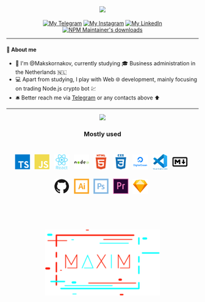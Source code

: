 <div id="header" align="center">
  <a href="https://darkforce.nl"><img src="https://s4.gifyu.com/images/logob14e78ea1fc79db2.gif" width="100"/></a>
</div><br>
<div align="center">
<a href="https://t.me/makskornakov">
  <img src="https://img.shields.io/static/v1?label=&message=Telegram&color=blue&?style=for-the-badge&logo=telegram" alt="My Telegram"/></a>
<a href="https://instagram.com/makskornakov">
<img src="https://img.shields.io/static/v1?label=&message=Instagram&color=blueviolet&?style=for-the-badge&logo=instagram" alt="My Instagram"/></a>
<a href="">
<img src="https://img.shields.io/static/v1?label=&message=LinkedIn&color=informational&?style=for-the-badge&logo=LinkedIn" alt="My LinkedIn"/></a>
</div>
<div align="center">
<a href="https://www.npmjs.com/~makskornakov"><img alt="NPM Maintainer's downloads" src="https://img.shields.io/endpoint?url=https%3A%2F%2Fraw.githubusercontent.com%2Fmakskornakov%2Fgithub-readme-npm-downloads%2Fmaster%2Fstats.json"></a>
</div>

---
#### :space_invader: About me
- :vulcan_salute: I'm @Makskornakov, currently studying :mortar_board: Business administration in the Netherlands :netherlands:
- :computer: Apart from studying, I play with Web :globe_with_meridians: development, mainly focusing on trading Node.js crypto bot :chart:
- :bellhop_bell: Better reach me via [Telegram](https://t.me/makskornakov) or any contacts above :arrow_up:

---

<div align="center">
<img src="https://media2.giphy.com/media/jSKBmKkvo2dPQQtsR1/giphy.gif?cid=ecf05e471axerhdmbamhunbydqtf7mtwdwi7e8m6s7tiucsb&rid=giphy.gif&ct=s" width="150"/>
<br>
 <h3 align="center">Mostly used<h3>
<br>
<div align="center">
<a href="https://www.typescriptlang.org"><img src="https://raw.githubusercontent.com/devicons/devicon/1119b9f84c0290e0f0b38982099a2bd027a48bf1/icons/typescript/typescript-plain.svg" title="TypeScript" alt="TypeScript" width="40" height="40"/></a>&nbsp;&nbsp;
<a href="https://www.javascript.com"><img src="https://raw.githubusercontent.com/devicons/devicon/1119b9f84c0290e0f0b38982099a2bd027a48bf1/icons/javascript/javascript-plain.svg" title="JavaScript" alt="JavaScript" width="40" height="40"/></a>&nbsp;&nbsp;
<a href="https://reactjs.org"><img src="https://raw.githubusercontent.com/devicons/devicon/1119b9f84c0290e0f0b38982099a2bd027a48bf1/icons/react/react-original-wordmark.svg" title="react" alt="react" width="40" height="40"/></a>&nbsp;&nbsp;
<a href="https://nodejs.dev/en/"><img src="https://raw.githubusercontent.com/devicons/devicon/1119b9f84c0290e0f0b38982099a2bd027a48bf1/icons/nodejs/nodejs-original-wordmark.svg" title="NodeJs" alt="NodeJs" width="40" height="40"/></a>&nbsp;&nbsp;
<a href="https://en.wikipedia.org/wiki/HTML5"><img src="https://raw.githubusercontent.com/devicons/devicon/1119b9f84c0290e0f0b38982099a2bd027a48bf1/icons/html5/html5-plain-wordmark.svg" title="HTML5" alt="HTML5" width="40" height="40"/></a>&nbsp;&nbsp;
<a href="https://www.w3.org/Style/CSS/Overview.en.html"><img src="https://raw.githubusercontent.com/devicons/devicon/1119b9f84c0290e0f0b38982099a2bd027a48bf1/icons/css3/css3-plain-wordmark.svg" title="CSS3" alt="CSS3" width="40" height="40"/></a>&nbsp;&nbsp;
<a href="https://www.digitalocean.com"><img src="https://raw.githubusercontent.com/devicons/devicon/1119b9f84c0290e0f0b38982099a2bd027a48bf1/icons/digitalocean/digitalocean-original-wordmark.svg" title="DigitalOcean" alt="DigitalOcean" width="40" height="40"/></a>&nbsp;&nbsp;
<a href="https://vscode.dev"><img src="https://raw.githubusercontent.com/devicons/devicon/1119b9f84c0290e0f0b38982099a2bd027a48bf1/icons/vscode/vscode-original-wordmark.svg" title="VsCode" alt="Visual studio code" width="40" height="40"/></a>&nbsp;&nbsp;
<a href="https://www.markdownguide.org"><img src="https://raw.githubusercontent.com/devicons/devicon/1119b9f84c0290e0f0b38982099a2bd027a48bf1/icons/markdown/markdown-original.svg" title="Markdown" alt="Markdown" width="40" height="40"/></a>&nbsp;&nbsp;
           
</div>
<br>

<div align="center">
<a href="https://www.github.com"><img src="https://raw.githubusercontent.com/devicons/devicon/1119b9f84c0290e0f0b38982099a2bd027a48bf1/icons/github/github-original.svg" title="Github" alt="Github" width="40" height="40"/></a>&nbsp;&nbsp;
<a href="https://www.adobe.com/nl/products/illustrator.html"><img src="https://raw.githubusercontent.com/devicons/devicon/1119b9f84c0290e0f0b38982099a2bd027a48bf1/icons/illustrator/illustrator-line.svg" title="Illustrator" alt="Illustrator" width="40" height="40"/></a>&nbsp;&nbsp;
<a href="https://www.adobe.com/products/photoshop.html"><img src="https://raw.githubusercontent.com/devicons/devicon/1119b9f84c0290e0f0b38982099a2bd027a48bf1/icons/photoshop/photoshop-line.svg" title="Photoshop" alt="Photoshop" width="40" height="40"/></a>&nbsp;&nbsp;
<a href="https://www.adobe.com/products/premiere.html"><img src="https://raw.githubusercontent.com/devicons/devicon/1119b9f84c0290e0f0b38982099a2bd027a48bf1/icons/premierepro/premierepro-original.svg" title="Premier Pro" alt="Premier Pro" width="40" height="40"/></a>&nbsp;&nbsp;
<a href="https://www.sketch.com"><img src="https://raw.githubusercontent.com/devicons/devicon/1119b9f84c0290e0f0b38982099a2bd027a48bf1/icons/sketch/sketch-original.svg" title="Sketch" alt="Sketch" width="40" height="40"/></a>&nbsp;&nbsp;
</div>
   <br><br>
   <div align="center" style="margin-top: 50px">
     <a href="https://darkforce.nl"><img src="logo.svg" width="300"/></a>
   </div>
